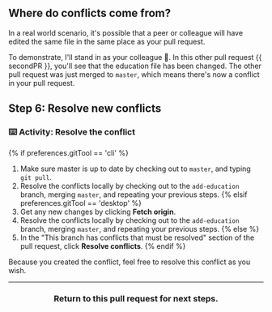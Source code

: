 ## Where do conflicts come from?

In a real world scenario, it's possible that a peer or colleague will have edited the same file in the same place as your pull request.

To demonstrate, I'll stand in as your colleague :wave:. In this other pull request {{ secondPR }}, you'll see that the education file has been changed. The other pull request was just merged to `master`, which means there's now a conflict in your pull request.

## Step 6: Resolve new conflicts

### :keyboard: Activity: Resolve the conflict

{% if preferences.gitTool == 'cli' %}
1. Make sure master is up to date by checking out to `master`, and typing `git pull`. 
1. Resolve the conflicts locally by checking out to the `add-education` branch, merging `master`, and repeating your previous steps.
{% elsif preferences.gitTool == 'desktop' %}
1. Get any new changes by clicking **Fetch origin**.
1. Resolve the conflicts locally by checking out to the `add-education` branch, merging `master`, and repeating your previous steps.
{% else %}
1. In the "This branch has conflicts that must be resolved" section of the pull request, click **Resolve conflicts**.
{% endif %}

Because you created the conflict, feel free to resolve this conflict as you wish.

<hr>
<h3 align="center">Return to this pull request for next steps.</h3>
